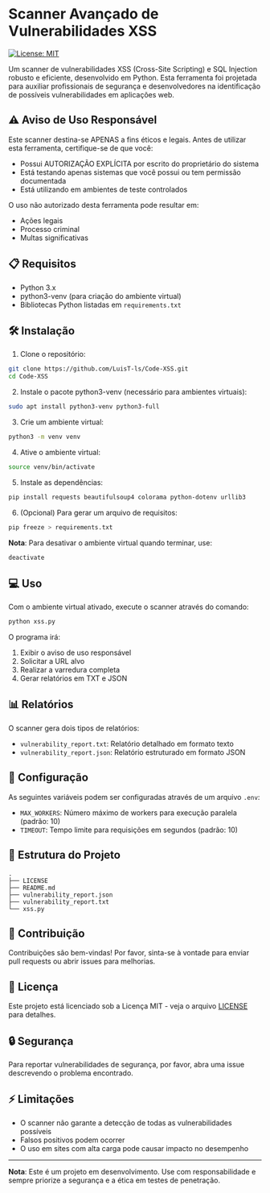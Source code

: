# Scanner Avançado de Vulnerabilidades XSS

[![License: MIT](https://img.shields.io/badge/License-MIT-yellow.svg)](https://opensource.org/licenses/MIT)

Um scanner de vulnerabilidades XSS (Cross-Site Scripting) e SQL Injection robusto e eficiente, desenvolvido em Python. Esta ferramenta foi projetada para auxiliar profissionais de segurança e desenvolvedores na identificação de possíveis vulnerabilidades em aplicações web.

## ⚠️ Aviso de Uso Responsável

Este scanner destina-se APENAS a fins éticos e legais. Antes de utilizar esta ferramenta, certifique-se de que você:

- Possui AUTORIZAÇÃO EXPLÍCITA por escrito do proprietário do sistema
- Está testando apenas sistemas que você possui ou tem permissão documentada
- Está utilizando em ambientes de teste controlados

O uso não autorizado desta ferramenta pode resultar em:

- Ações legais
- Processo criminal
- Multas significativas

## 📋 Requisitos

- Python 3.x
- python3-venv (para criação do ambiente virtual)
- Bibliotecas Python listadas em `requirements.txt`

## 🛠️ Instalação

1. Clone o repositório:

```bash
git clone https://github.com/LuisT-ls/Code-XSS.git
cd Code-XSS
```

2. Instale o pacote python3-venv (necessário para ambientes virtuais):

```bash
sudo apt install python3-venv python3-full
```

3. Crie um ambiente virtual:

```bash
python3 -m venv venv
```

4. Ative o ambiente virtual:

```bash
source venv/bin/activate
```

5. Instale as dependências:

```bash
pip install requests beautifulsoup4 colorama python-dotenv urllib3
```

6. (Opcional) Para gerar um arquivo de requisitos:

```bash
pip freeze > requirements.txt
```

**Nota**: Para desativar o ambiente virtual quando terminar, use:

```bash
deactivate
```

## 💻 Uso

Com o ambiente virtual ativado, execute o scanner através do comando:

```bash
python xss.py
```

O programa irá:

1. Exibir o aviso de uso responsável
2. Solicitar a URL alvo
3. Realizar a varredura completa
4. Gerar relatórios em TXT e JSON

## 📊 Relatórios

O scanner gera dois tipos de relatórios:

- `vulnerability_report.txt`: Relatório detalhado em formato texto
- `vulnerability_report.json`: Relatório estruturado em formato JSON

## 🔧 Configuração

As seguintes variáveis podem ser configuradas através de um arquivo `.env`:

- `MAX_WORKERS`: Número máximo de workers para execução paralela (padrão: 10)
- `TIMEOUT`: Tempo limite para requisições em segundos (padrão: 10)

## 📁 Estrutura do Projeto

```
.
├── LICENSE
├── README.md
├── vulnerability_report.json
├── vulnerability_report.txt
└── xss.py
```

## 🤝 Contribuição

Contribuições são bem-vindas! Por favor, sinta-se à vontade para enviar pull requests ou abrir issues para melhorias.

## 📄 Licença

Este projeto está licenciado sob a Licença MIT - veja o arquivo [LICENSE](LICENSE) para detalhes.

## 🔒 Segurança

Para reportar vulnerabilidades de segurança, por favor, abra uma issue descrevendo o problema encontrado.

## ⚡ Limitações

- O scanner não garante a detecção de todas as vulnerabilidades possíveis
- Falsos positivos podem ocorrer
- O uso em sites com alta carga pode causar impacto no desempenho

---

**Nota**: Este é um projeto em desenvolvimento. Use com responsabilidade e sempre priorize a segurança e a ética em testes de penetração.
